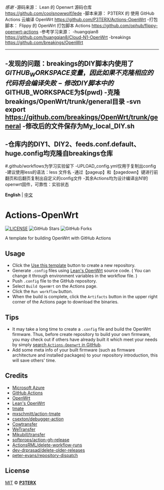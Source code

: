 *感谢*
 -源码来源： Lean 的 Openwrt 源码仓库 https://github.com/coolsnowwolf/lede
 -脚本来源： P3TERX 的 使用 GitHub Actions 云编译 OpenWrt https://github.com/P3TERX/Actions-OpenWrt
 -打包脚本： Flippy 的 OpenWrt 打包脚本 Actions https://github.com/ophub/flippy-openwrt-actions
 -参考学习来源：
 -huangqian8 https://github.com/huangqian8/Cloud-N1-OpenWrt
 -breakings https://github.com/breakings/OpenWrt

----------------------------
-发现的问题：breakings的DIY脚本内使用了$GITHUB_WORKSPACE变量，因此如果不克隆相应的代码将会编译失败
-修改DIY脚本中的$GITHUB_WORKSPACE为$(pwd)
-克隆breakings/OpenWrt/trunk/general目录
-svn export https://github.com/breakings/OpenWrt/trunk/general
-修改后的文件保存为My_local_DIY.sh
----------------------------
-仓库内的DIY1、DIY2、feeds.conf.default、huge.config均克隆自breakings仓库
----------------------------
#.github/workflows为学习实验留下
-UPLOAD_config.yml仅用于复制出config
-建议使用less的语法：less 文件名
-通过【pageup】和【pagedown】键进行前翻页和后翻页复制出自定义的config文件
-其余Actions均为设计编译出N1的openwrt固件，可靠性：实验状态

**English** | [中文](https://p3terx.com/archives/build-openwrt-with-github-actions.html)

# Actions-OpenWrt

[![LICENSE](https://img.shields.io/github/license/mashape/apistatus.svg?style=flat-square&label=LICENSE)](https://github.com/P3TERX/Actions-OpenWrt/blob/master/LICENSE)
![GitHub Stars](https://img.shields.io/github/stars/P3TERX/Actions-OpenWrt.svg?style=flat-square&label=Stars&logo=github)
![GitHub Forks](https://img.shields.io/github/forks/P3TERX/Actions-OpenWrt.svg?style=flat-square&label=Forks&logo=github)

A template for building OpenWrt with GitHub Actions

## Usage

- Click the [Use this template](https://github.com/P3TERX/Actions-OpenWrt/generate) button to create a new repository.
- Generate `.config` files using [Lean's OpenWrt](https://github.com/coolsnowwolf/lede) source code. ( You can change it through environment variables in the workflow file. )
- Push `.config` file to the GitHub repository.
- Select `Build OpenWrt` on the Actions page.
- Click the `Run workflow` button.
- When the build is complete, click the `Artifacts` button in the upper right corner of the Actions page to download the binaries.

## Tips

- It may take a long time to create a `.config` file and build the OpenWrt firmware. Thus, before create repository to build your own firmware, you may check out if others have already built it which meet your needs by simply [search `Actions-Openwrt` in GitHub](https://github.com/search?q=Actions-openwrt).
- Add some meta info of your built firmware (such as firmware architecture and installed packages) to your repository introduction, this will save others' time.

## Credits

- [Microsoft Azure](https://azure.microsoft.com)
- [GitHub Actions](https://github.com/features/actions)
- [OpenWrt](https://github.com/openwrt/openwrt)
- [Lean's OpenWrt](https://github.com/coolsnowwolf/lede)
- [tmate](https://github.com/tmate-io/tmate)
- [mxschmitt/action-tmate](https://github.com/mxschmitt/action-tmate)
- [csexton/debugger-action](https://github.com/csexton/debugger-action)
- [Cowtransfer](https://cowtransfer.com)
- [WeTransfer](https://wetransfer.com/)
- [Mikubill/transfer](https://github.com/Mikubill/transfer)
- [softprops/action-gh-release](https://github.com/softprops/action-gh-release)
- [ActionsRML/delete-workflow-runs](https://github.com/ActionsRML/delete-workflow-runs)
- [dev-drprasad/delete-older-releases](https://github.com/dev-drprasad/delete-older-releases)
- [peter-evans/repository-dispatch](https://github.com/peter-evans/repository-dispatch)

## License

[MIT](https://github.com/P3TERX/Actions-OpenWrt/blob/main/LICENSE) © [**P3TERX**](https://p3terx.com)
